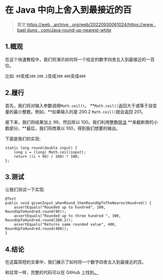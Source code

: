 # 在 Java 中向上舍入到最接近的百

> 原文:[https://web . archive . org/web/20220930061024/https://www . bael dung . com/Java-round-up-nearest-white](https://web.archive.org/web/20220930061024/https://www.baeldung.com/java-round-up-nearest-hundred)

## 1.概观

在这个快速教程中，我们将演示如何将一个给定的数字四舍五入到最接近的一百位。

比如:
`99`变成`100`
`200.2`变成`300`
`400`变成`400`

## 2.履行

首先，我们将对输入参数调用`Math.ceil()`。 **`Math.ceil()`返回大于或等于自变量的最小整数。例如，**如果输入的是 200.2 `Math.ceil()`就会返回 201。

接下来，我们将结果加上 99，然后除以 100。我们利用整数[除法](https://web.archive.org/web/20220526060311/https://docs.oracle.com/javase/specs/jls/se7/html/jls-15.html#jls-15.17.2) **来截断商的小数部分。**最后，我们将商乘以 100，得到我们想要的输出。

下面是我们的实现:

```
static long round(double input) {
    long i = (long) Math.ceil(input);
    return ((i + 99) / 100) * 100;
};
```

## 3.测试

让我们测试一下实现:

```
@Test
public void givenInput_whenRound_thenRoundUpToTheNearestHundred() {
    assertEquals("Rounded up to hundred", 100, RoundUpToHundred.round(99));
    assertEquals("Rounded up to three hundred ", 300, RoundUpToHundred.round(200.2));
    assertEquals("Returns same rounded value", 400, RoundUpToHundred.round(400));
}
```

## 4.结论

在这篇简短的文章中，我们展示了如何将一个数字四舍五入到最接近的百。

和往常一样，完整的代码可以在 GitHub 上找到[。](https://web.archive.org/web/20220526060311/https://github.com/eugenp/tutorials/tree/master/core-java-modules/core-java-lang-math-2)